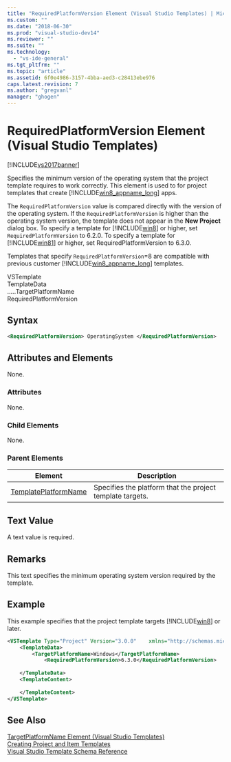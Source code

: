 ```yaml
---
title: "RequiredPlatformVersion Element (Visual Studio Templates) | Microsoft Docs"
ms.custom: ""
ms.date: "2018-06-30"
ms.prod: "visual-studio-dev14"
ms.reviewer: ""
ms.suite: ""
ms.technology: 
  - "vs-ide-general"
ms.tgt_pltfrm: ""
ms.topic: "article"
ms.assetid: 6f0e4986-3157-4bba-aed3-c28413ebe976
caps.latest.revision: 7
ms.author: "gregvanl"
manager: "ghogen"
---
```

# RequiredPlatformVersion Element (Visual Studio Templates)
[!INCLUDE[vs2017banner](../includes/vs2017banner.md)]

  
Specifies the minimum version of the operating system that the project template requires to work correctly. This element is used to for project templates that create [!INCLUDE[win8_appname_long](../includes/win8-appname-long-md.md)] apps.  
  
 The `RequiredPlatformVersion` value is compared directly with the version of the operating system. If the `RequiredPlatformVersion` is higher than the operating system version, the template does not appear in the **New Project** dialog box. To specify a template for [!INCLUDE[win8](../includes/win8-md.md)] or higher, set `RequiredPlatformVersion` to 6.2.0. To specify a template for [!INCLUDE[win81](../includes/win81-md.md)] or higher, set RequiredPlatformVersion to 6.3.0.  
  
 Templates that specify `RequiredPlatformVersion`=8 are compatible with previous customer [!INCLUDE[win8_appname_long](../includes/win8-appname-long-md.md)] templates.  
  
 VSTemplate  
TemplateData  
…..TargetPlatformName  
RequiredPlatformVersion  
  
## Syntax  
  
```xml  
<RequiredPlatformVersion> OperatingSystem </RequiredPlatformVersion>  
```  
  
## Attributes and Elements  
 None.  
  
### Attributes  
 None.  
  
### Child Elements  
 None.  
  
### Parent Elements  
  
|Element|Description|  
|-------------|-----------------|  
|[TemplatePlatformName](../extensibility/templatedata-element-visual-studio-templates.md)|Specifies the platform that the project template targets.|  
  
## Text Value  
 A text value is required.  
  
## Remarks  
 This text specifies the minimum operating system version required by the template.  
  
## Example  
 This example specifies that the project template targets [!INCLUDE[win8](../includes/win8-md.md)] or later.  
  
```xml  
<VSTemplate Type="Project" Version="3.0.0"    xmlns="http://schemas.microsoft.com/developer/vstemplate/2005">  
    <TemplateData>  
        <TargetPlatformName>Windows</TargetPlatformName>  
            <RequiredPlatformVersion>6.3.0</RequiredPlatformVersion>  
  
    </TemplateData>  
    <TemplateContent>  
  
    </TemplateContent>  
</VSTemplate>  
```  
  
## See Also  
 [TargetPlatformName Element (Visual Studio Templates)](../extensibility/targetplatformname-element-visual-studio-templates.md)   
 [Creating Project and Item Templates](../ide/creating-project-and-item-templates.md)   
 [Visual Studio Template Schema Reference](../extensibility/visual-studio-template-schema-reference.md)

